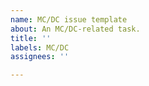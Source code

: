 ```yaml
---
name: MC/DC issue template
about: An MC/DC-related task.
title: ''
labels: MC/DC
assignees: ''

---
```



